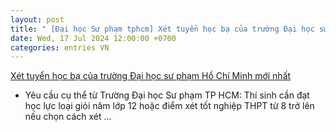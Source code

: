 ```yaml
---
layout: post
title: " [Đại học Sư phạm tphcm] Xét tuyển học bạ của trường Đại học sư phạm Hồ Chí Minh mới nhất"
date: Wed, 17 Jul 2024 12:00:00 +0700
categories: entries VN
---
```

[Xét tuyển học bạ của trường Đại học sư phạm Hồ Chí Minh mới nhất](https://luatminhkhue.vn/xet-tuyen-hoc-ba-cua-truong-dai-hoc-su-pham-ho-chi-minh-moi-nhat.aspx)

- Yêu cầu cụ thể từ Trường Đại học Sư phạm TP HCM: Thí sinh cần đạt học lực loại giỏi năm lớp 12 hoặc điểm xét tốt nghiệp THPT từ 8 trở lên nếu chọn cách xét ...

